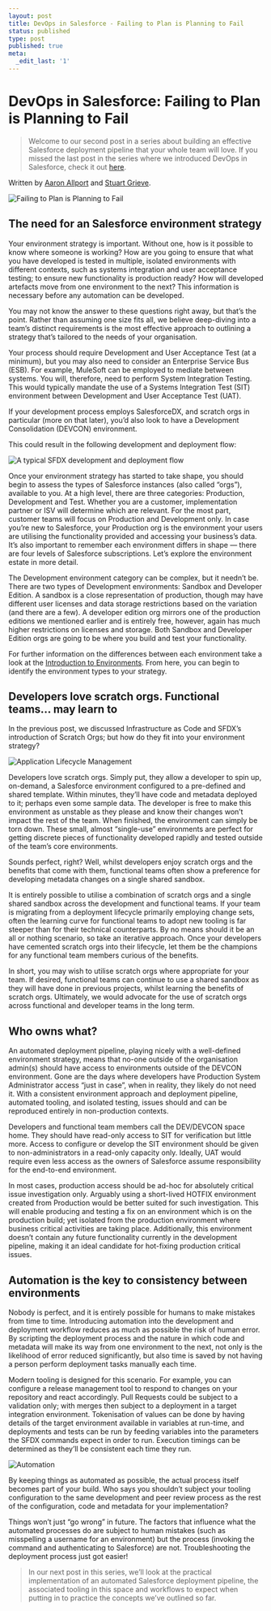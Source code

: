```yaml
---
layout: post
title: DevOps in Salesforce - Failing to Plan is Planning to Fail
status: published
type: post
published: true
meta:
  _edit_last: '1'
---
```


# DevOps in Salesforce: Failing to Plan is Planning to Fail

> Welcome to our second post in a series about building an effective Salesforce deployment pipeline that your whole team will love. If you missed the last post in the series where we introduced DevOps in Salesforce, check it out [here](https://aaronallport.com/2020/06/17/an-introduction-to-devops-in-salesforce.html).
 
Written by [Aaron Allport](https://linkedin.com/in/aaronallport/) and [Stuart Grieve](https://linkedin.com/in/stuart-grieve/).

![Failing to Plan is Planning to Fail](/images/dosf-ftpiptf1.jpeg "Failing to Plan is Planning to Fail")

## The need for an Salesforce environment strategy

Your environment strategy is important. Without one, how is it possible to know where someone is working? How are you going to ensure that what you have developed is tested in multiple, isolated environments with different contexts, such as systems integration and user acceptance testing; to ensure new functionality is production ready? How will developed artefacts move from one environment to the next? This information is necessary before any automation can be developed.

You may not know the answer to these questions right away, but that’s the point. Rather than assuming one size fits all, we believe deep-diving into a team’s distinct requirements is the most effective approach to outlining a strategy that’s tailored to the needs of your organisation.

Your process should require Development and User Acceptance Test (at a minimum), but you may also need to consider an Enterprise Service Bus (ESB). For example, MuleSoft can be employed to mediate between systems. You will, therefore, need to perform System Integration Testing. This would typically mandate the use of a Systems Integration Test (SIT) environment between Development and User Acceptance Test (UAT).

If your development process employs SalesforceDX, and scratch orgs in particular (more on that later), you’d also look to have a Development Consolidation (DEVCON) environment.

This could result in the following development and deployment flow:

![A typical SFDX development and deployment flow](/images/dosf-ftpiptf2.png "A typical SFDX development and deployment flow (https://trailhead.salesforce.com/fr/content/learn/modules/org-development-model/plan-for-changes-to-your-org2?trail_id=determine-which-application-lifecycle-management-model-is-right-for-you)")

Once your environment strategy has started to take shape, you should begin to assess the types of Salesforce instances (also called “orgs”), available to you. At a high level, there are three categories: Production, Development and Test. Whether you are a customer, implementation partner or ISV will determine which are relevant. For the most part, customer teams will focus on Production and Development only. In case you’re new to Salesforce, your Production org is the environment your users are utilising the functionality provided and accessing your business’s data. It’s also important to remember each environment differs in shape — there are four levels of Salesforce subscriptions. Let’s explore the environment estate in more detail.

The Development environment category can be complex, but it needn’t be. There are two types of Development environments: Sandbox and Developer Edition. A sandbox is a close representation of production, though may have different user licenses and data storage restrictions based on the variation (and there are a few). A developer edition org mirrors one of the production editions we mentioned earlier and is entirely free, however, again has much higher restrictions on licenses and storage. Both Sandbox and Developer Edition orgs are going to be where you build and test your functionality.

For further information on the differences between each environment take a look at the [Introduction to Environments](https://developer.salesforce.com/page/An_Introduction_to_Environments). From here, you can begin to identify the environment types to your strategy.

## Developers love scratch orgs. Functional teams… may learn to

In the previous post, we discussed Infrastructure as Code and SFDX’s introduction of Scratch Orgs; but how do they fit into your environment strategy?

![Application Lifecycle Management](/images/dosf-ftpiptf3.png "Application Lifecycle Management (https://trailhead.salesforce.com/content/learn/modules/application-lifecycle-and-development-models/understand-what-application-lifecycle-management-is)")

Developers love scratch orgs. Simply put, they allow a developer to spin up, on-demand, a Salesforce environment configured to a pre-defined and shared template. Within minutes, they’ll have code and metadata deployed to it; perhaps even some sample data. The developer is free to make this environment as unstable as they please and know their changes won’t impact the rest of the team. When finished, the environment can simply be torn down. These small, almost “single-use” environments are perfect for getting discrete pieces of functionality developed rapidly and tested outside of the team’s core environments.

Sounds perfect, right? Well, whilst developers enjoy scratch orgs and the benefits that come with them, functional teams often show a preference for developing metadata changes on a single shared sandbox.

It is entirely possible to utilise a combination of scratch orgs and a single shared sandbox across the development and functional teams. If your team is migrating from a deployment lifecycle primarily employing change sets, often the learning curve for functional teams to adopt new tooling is far steeper than for their technical counterparts. By no means should it be an all or nothing scenario, so take an iterative approach. Once your developers have cemented scratch orgs into their lifecycle, let them be the champions for any functional team members curious of the benefits.

In short, you may wish to utilise scratch orgs where appropriate for your team. If desired, functional teams can continue to use a shared sandbox as they will have done in previous projects, whilst learning the benefits of scratch orgs. Ultimately, we would advocate for the use of scratch orgs across functional and developer teams in the long term.

## Who owns what?

An automated deployment pipeline, playing nicely with a well-defined environment strategy, means that no-one outside of the organisation admin(s) should have access to environments outside of the DEVCON environment.
Gone are the days where developers have Production System Administrator access “just in case”, when in reality, they likely do not need it. With a consistent environment approach and deployment pipeline, automated tooling, and isolated testing, issues should and can be reproduced entirely in non-production contexts.

Developers and functional team members call the DEV/DEVCON space home. They should have read-only access to SIT for verification but little more. Access to configure or develop the SIT environment should be given to non-administrators in a read-only capacity only. Ideally, UAT would require even less access as the owners of Salesforce assume responsibility for the end-to-end environment.

In most cases, production access should be ad-hoc for absolutely critical issue investigation only. Arguably using a short-lived HOTFIX environment created from Production would be better suited for such investigation. This will enable producing and testing a fix on an environment which is on the production build; yet isolated from the production environment where business critical activities are taking place. Additionally, this environment doesn’t contain any future functionality currently in the development pipeline, making it an ideal candidate for hot-fixing production critical issues.

## Automation is the key to consistency between environments

Nobody is perfect, and it is entirely possible for humans to make mistakes from time to time. Introducing automation into the development and deployment workflow reduces as much as possible the risk of human error. By scripting the deployment process and the nature in which code and metadata will make its way from one environment to the next, not only is the likelihood of error reduced significantly, but also time is saved by not having a person perform deployment tasks manually each time.

Modern tooling is designed for this scenario. For example, you can configure a release management tool to respond to changes on your repository and react accordingly. Pull Requests could be subject to a validation only; with merges then subject to a deployment in a target integration environment. Tokenisation of values can be done by having details of the target environment available in variables at run-time, and deployments and tests can be run by feeding variables into the parameters the SFDX commands expect in order to run. Execution timings can be determined as they’ll be consistent each time they run.

![Automation](/images/dosf-ftpiptf4.png "Automation")

By keeping things as automated as possible, the actual process itself becomes part of your build. Who says you shouldn’t subject your tooling configuration to the same development and peer review process as the rest of the configuration, code and metadata for your implementation?

Things won’t just “go wrong” in future. The factors that influence what the automated processes do are subject to human mistakes (such as misspelling a username for an environment) but the process (invoking the command and authenticating to Salesforce) are not. Troubleshooting the deployment process just got easier!

> In our next post in this series, we’ll look at the practical implementation of an automated Salesforce deployment pipeline, the associated tooling in this space and workflows to expect when putting in to practice the concepts we’ve outlined so far.